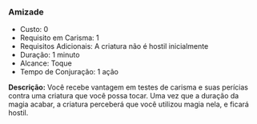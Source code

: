 ### Amizade

- Custo: 0
- Requisito em Carisma: 1
- Requisitos Adicionais: A criatura não é hostil inicialmente
- Duração: 1 minuto
- Alcance: Toque
- Tempo de Conjuração: 1 ação

**Descrição:** Você recebe vantagem em testes de carisma e suas perícias contra uma criatura que você possa tocar. Uma vez que a duração da magia acabar, a criatura perceberá que você utilizou magia nela, e ficará hostil.